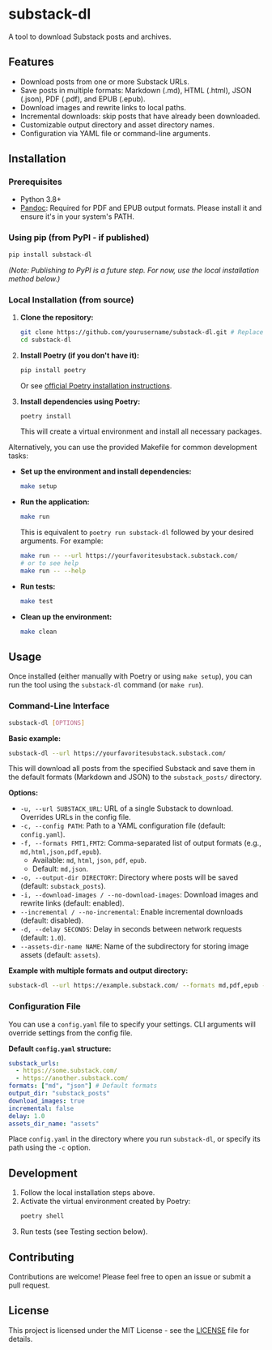 # substack-dl

A tool to download Substack posts and archives.

## Features

- Download posts from one or more Substack URLs.
- Save posts in multiple formats: Markdown (.md), HTML (.html), JSON (.json), PDF (.pdf), and EPUB (.epub).
- Download images and rewrite links to local paths.
- Incremental downloads: skip posts that have already been downloaded.
- Customizable output directory and asset directory names.
- Configuration via YAML file or command-line arguments.

## Installation

### Prerequisites

- Python 3.8+
- [Pandoc](https://pandoc.org/installing.html): Required for PDF and EPUB output formats. Please install it and ensure it's in your system's PATH.

### Using pip (from PyPI - if published)

```bash
pip install substack-dl
```

*(Note: Publishing to PyPI is a future step. For now, use the local installation method below.)*

### Local Installation (from source)

1.  **Clone the repository:**
    ```bash
    git clone https://github.com/yourusername/substack-dl.git # Replace with the actual URL
    cd substack-dl
    ```

2.  **Install Poetry (if you don't have it):**
    ```bash
    pip install poetry
    ```
    Or see [official Poetry installation instructions](https://python-poetry.org/docs/#installation).

3.  **Install dependencies using Poetry:**
    ```bash
    poetry install
    ```
    This will create a virtual environment and install all necessary packages.

Alternatively, you can use the provided Makefile for common development tasks:

*   **Set up the environment and install dependencies:**
    ```bash
    make setup
    ```
*   **Run the application:**
    ```bash
    make run
    ```
    This is equivalent to `poetry run substack-dl` followed by your desired arguments. For example:
    ```bash
    make run -- --url https://yourfavoritesubstack.substack.com/
    # or to see help
    make run -- --help
    ```
*   **Run tests:**
    ```bash
    make test
    ```
*   **Clean up the environment:**
    ```bash
    make clean
    ```

## Usage

Once installed (either manually with Poetry or using `make setup`), you can run the tool using the `substack-dl` command (or `make run`).

### Command-Line Interface

```bash
substack-dl [OPTIONS]
```

**Basic example:**

```bash
substack-dl --url https://yourfavoritesubstack.substack.com/
```

This will download all posts from the specified Substack and save them in the default formats (Markdown and JSON) to the `substack_posts/` directory.

**Options:**

*   `-u, --url SUBSTACK_URL`: URL of a single Substack to download. Overrides URLs in the config file.
*   `-c, --config PATH`: Path to a YAML configuration file (default: `config.yaml`).
*   `-f, --formats FMT1,FMT2`: Comma-separated list of output formats (e.g., `md,html,json,pdf,epub`).
    *   Available: `md`, `html`, `json`, `pdf`, `epub`.
    *   Default: `md,json`.
*   `-o, --output-dir DIRECTORY`: Directory where posts will be saved (default: `substack_posts`).
*   `-i, --download-images / --no-download-images`: Download images and rewrite links (default: enabled).
*   `--incremental / --no-incremental`: Enable incremental downloads (default: disabled).
*   `-d, --delay SECONDS`: Delay in seconds between network requests (default: `1.0`).
*   `--assets-dir-name NAME`: Name of the subdirectory for storing image assets (default: `assets`).

**Example with multiple formats and output directory:**

```bash
substack-dl --url https://example.substack.com/ --formats md,pdf,epub --output-dir my_substack_archive
```

### Configuration File

You can use a `config.yaml` file to specify your settings. CLI arguments will override settings from the config file.

**Default `config.yaml` structure:**

```yaml
substack_urls:
  - https://some.substack.com/
  - https://another.substack.com/
formats: ["md", "json"] # Default formats
output_dir: "substack_posts"
download_images: true
incremental: false
delay: 1.0
assets_dir_name: "assets"
```

Place `config.yaml` in the directory where you run `substack-dl`, or specify its path using the `-c` option.

## Development

1.  Follow the local installation steps above.
2.  Activate the virtual environment created by Poetry:
    ```bash
    poetry shell
    ```
3.  Run tests (see Testing section below).

## Contributing

Contributions are welcome! Please feel free to open an issue or submit a pull request.

## License

This project is licensed under the MIT License - see the [LICENSE](LICENSE) file for details.